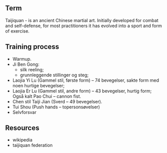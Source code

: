 ## Term
Taijiquan - is an ancient Chinese martial art. Initially developed for combat and self-defense, for most practitioners it has evolved into a sport and form of exercise.

## Training process
* Warmup.
* Ji Ben Gong:
  * silk reeling;
  * grunnleggende stillinger og steg;
* Laojia Yi Lu (Gammel stil, første form) – 74 bevegelser, sakte form med noen hurtige bevegelser;
* Laojia Er Lu (Gammel stil, andre form) – 43 bevegelser, hurtig form;   Også kalt Pao Chui – cannon fist.
* Chen stil Taiji Jian (Sverd – 49 bevegelser).
* Tui Shou (Push hands – topersonsøvelser)
* Selvforsvar



## Resources
* wikipedia
* taijiquan federation
